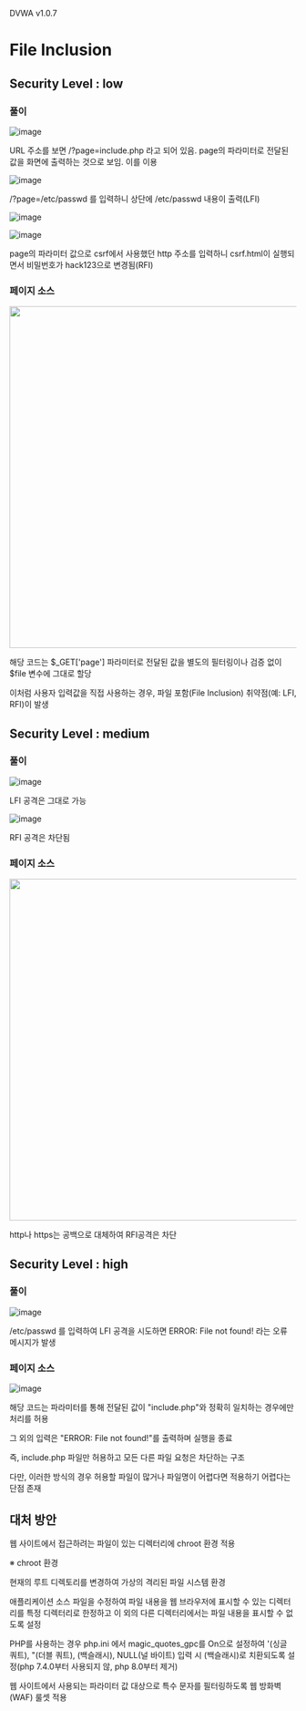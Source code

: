 
DVWA v1.0.7

# File Inclusion

## Security Level : low

### 풀이

![image](https://github.com/user-attachments/assets/07cff482-6d27-46ab-8a76-2b2af65e606b)

URL 주소를 보면 /?page=include.php 라고 되어 있음. page의 파라미터로 전달된 값을 화면에 출력하는 것으로 보임. 이를 이용

![image](https://github.com/user-attachments/assets/4ec8a20b-4f08-4aa7-bd9e-8ba7ce9ec072)

/?page=/etc/passwd 를 입력하니 상단에 /etc/passwd 내용이 출력(LFI)

![image](https://github.com/user-attachments/assets/b0853c50-80db-472b-8339-14a23cf59b01)

![image](https://github.com/user-attachments/assets/d3efde0b-3dfb-4665-b468-325f4ac6ac76)


page의 파라미터 값으로 csrf에서 사용했던 http 주소를 입력하니 csrf.html이 실행되면서 비밀번호가 hack123으로 변경됨(RFI)

### 페이지 소스

<img src=https://github.com/user-attachments/assets/570ce82a-bf5f-489e-82e2-306234f1b843 width=600>

해당 코드는 $_GET['page'] 파라미터로 전달된 값을 별도의 필터링이나 검증 없이 $file 변수에 그대로 할당

이처럼 사용자 입력값을 직접 사용하는 경우, 파일 포함(File Inclusion) 취약점(예: LFI, RFI)이 발생

## Security Level : medium

### 풀이

![image](https://github.com/user-attachments/assets/338eb960-9795-4977-8c55-f958624d9f63)

LFI 공격은 그대로 가능

![image](https://github.com/user-attachments/assets/9911c3fb-f4c0-4e6f-9566-4805b7c15c81)

RFI 공격은 차단됨

### 페이지 소스

<img src=https://github.com/user-attachments/assets/fcb16351-6d7e-4025-b7a3-5aeeba63feb8 width=600>

http나 https는 공백으로 대체하여 RFI공격은 차단

## Security Level : high

### 풀이

![image](https://github.com/user-attachments/assets/863a488d-767c-419e-91a6-9f58dc098436)

/etc/passwd 를 입력하여 LFI 공격을 시도하면 ERROR: File not found! 라는 오류 메시지가 발생

### 페이지 소스

![image](https://github.com/user-attachments/assets/e69ad4cc-44fa-4ecd-9b84-83eb915ad5a3)

해당 코드는 파라미터를 통해 전달된 값이 "include.php"와 정확히 일치하는 경우에만 처리를 허용

그 외의 입력은 "ERROR: File not found!"를 출력하며 실행을 종료

즉, include.php 파일만 허용하고 모든 다른 파일 요청은 차단하는 구조

다만, 이러한 방식의 경우 허용할 파일이 많거나 파일명이 어렵다면 적용하기 어렵다는 단점 존재

## 대처 방안

웹 사이트에서 접근하려는 파일이 있는 디렉터리에 chroot 환경 적용

※ chroot 환경

현재의 루트 디렉토리를 변경하여 가상의 격리된 파일 시스템 환경

애플리케이션 소스 파일을 수정하여 파일 내용을 웹 브라우저에 표시할 수 있는 디렉터리를 특정 디렉터리로 한정하고 이 외의 다른 디렉터리에서는 파일 내용을 표시할 수 없도록 설정

PHP를 사용하는 경우 php.ini 에서 magic_quotes_gpc를 On으로 설정하여 '(싱글 쿼트), "(더블 쿼트), \(백슬래시), NULL(널 바이트) 입력 시 \(백슬래시)로 치환되도록 설정(php 7.4.0부터 사용되지 않, php 8.0부터 제거)

웹 사이트에서 사용되는 파라미터 값 대상으로 특수 문자를 필터링하도록 웹 방화벽(WAF) 룰셋 적용
